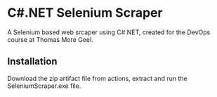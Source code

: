 # C#.NET Selenium Scraper

A Selenium based web srcaper using C#.NET, created for the DevOps course at Thomas More Geel.

## Installation

Download the zip artifact file from actions, extract and run the SeleniumScraper.exe file.